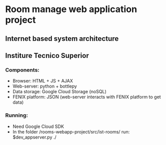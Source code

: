 # Room manage web application project
## Internet based system architecture
## Institure Tecnico Superior
### Components:
- Browser: HTML + JS + AJAX
- Web-server: python + bottlepy
- Data storage: Google Cloud Storage (noSQL)
- FENIX platform: JSON (web-server interacts with FENIX platform to get data)

### Running:
- Need Google Cloud SDK
- In the folder /rooms-webapp-project/src/ist-rooms/ run:
$dev_appserver.py ./
